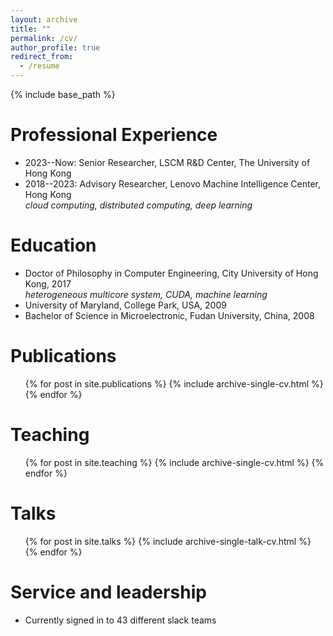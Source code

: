```yaml
---
layout: archive
title: ""
permalink: /cv/
author_profile: true
redirect_from:
  - /resume
---
```


{% include base_path %}

Professional Experience
======
* 2023--Now: Senior Researcher, LSCM R&D Center, The University of Hong Kong
* 2018--2023: Advisory Researcher, Lenovo Machine Intelligence Center, Hong Kong  
*cloud computing, distributed computing, deep learning*

Education
======
* Doctor of Philosophy in Computer Engineering, City University of Hong Kong, 2017  
*heterogeneous multicore system, CUDA, machine learning*
* University of Maryland, College Park, USA, 2009
* Bachelor of Science in Microelectronic, Fudan University, China, 2008

Publications
======
  <ul>{% for post in site.publications %}
    {% include archive-single-cv.html %}
  {% endfor %}</ul>

Teaching
======
  <ul>{% for post in site.teaching %}
    {% include archive-single-cv.html %}
  {% endfor %}</ul>

Talks
======
  <ul>{% for post in site.talks %}
    {% include archive-single-talk-cv.html %}
  {% endfor %}</ul>

Service and leadership
======
* Currently signed in to 43 different slack teams
